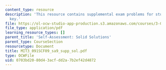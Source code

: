 ```yaml
---
content_type: resource
description: 'This resource contains supplemental exam problems for study: solution
  key.'
file: https://ol-ocw-studio-app-production.s3.amazonaws.com/courses/3-091sc-introduction-to-solid-state-chemistry-fall-2010/0703bd2080d43acfdd2a7b2ef42d4872_MIT3_091SCF09_sa9_supp_sol.pdf
file_type: application/pdf
learning_resource_types: []
parent_title: 'Self-Assessment: Solid Solutions'
parent_type: CourseSection
resourcetype: Document
title: MIT3_091SCF09_sa9_supp_sol.pdf
type: OCWFile
uid: 0703bd20-80d4-3acf-dd2a-7b2ef42d4872
---
```


